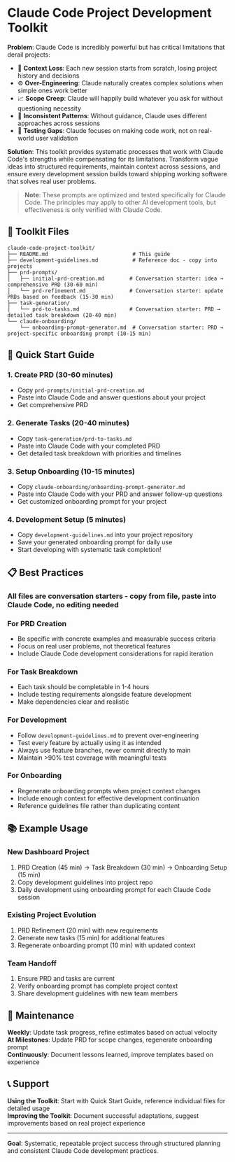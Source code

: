 # Claude Code Project Development Toolkit

**Problem**: Claude Code is incredibly powerful but has critical limitations that derail projects:

- 🧠 **Context Loss**: Each new session starts from scratch, losing project history and decisions
- ⚙️ **Over-Engineering**: Claude naturally creates complex solutions when simple ones work better  
- 📈 **Scope Creep**: Claude will happily build whatever you ask for without questioning necessity
- 🔀 **Inconsistent Patterns**: Without guidance, Claude uses different approaches across sessions
- 🧪 **Testing Gaps**: Claude focuses on making code work, not on real-world user validation

**Solution**: This toolkit provides systematic processes that work *with* Claude Code's strengths while compensating for its limitations. Transform vague ideas into structured requirements, maintain context across sessions, and ensure every development session builds toward shipping working software that solves real user problems.

> **Note**: These prompts are optimized and tested specifically for Claude Code. The principles may apply to other AI development tools, but effectiveness is only verified with Claude Code.

## 📁 Toolkit Files

```
claude-code-project-toolkit/
├── README.md                           # This guide
├── development-guidelines.md           # Reference doc - copy into projects
├── prd-prompts/
│   ├── initial-prd-creation.md        # Conversation starter: idea → comprehensive PRD (30-60 min)
│   └── prd-refinement.md              # Conversation starter: update PRDs based on feedback (15-30 min)
├── task-generation/
│   └── prd-to-tasks.md                # Conversation starter: PRD → detailed task breakdown (20-40 min)
└── claude-onboarding/
    └── onboarding-prompt-generator.md  # Conversation starter: PRD → project-specific onboarding prompt (10-15 min)
```

## 🚀 Quick Start Guide

### 1. **Create PRD** (30-60 minutes)
- Copy `prd-prompts/initial-prd-creation.md`
- Paste into Claude Code and answer questions about your project
- Get comprehensive PRD

### 2. **Generate Tasks** (20-40 minutes)  
- Copy `task-generation/prd-to-tasks.md`
- Paste into Claude Code with your completed PRD
- Get detailed task breakdown with priorities and timelines

### 3. **Setup Onboarding** (10-15 minutes)
- Copy `claude-onboarding/onboarding-prompt-generator.md` 
- Paste into Claude Code with your PRD and answer follow-up questions
- Get customized onboarding prompt for your project

### 4. **Development Setup** (5 minutes)
- Copy `development-guidelines.md` into your project repository
- Save your generated onboarding prompt for daily use
- Start developing with systematic task completion!

## 📋 Best Practices

### **All files are conversation starters** - copy from file, paste into Claude Code, no editing needed

### **For PRD Creation**
- Be specific with concrete examples and measurable success criteria
- Focus on real user problems, not theoretical features
- Include Claude Code development considerations for rapid iteration

### **For Task Breakdown**
- Each task should be completable in 1-4 hours
- Include testing requirements alongside feature development
- Make dependencies clear and realistic

### **For Development**
- Follow `development-guidelines.md` to prevent over-engineering
- Test every feature by actually using it as intended
- Always use feature branches, never commit directly to main
- Maintain >90% test coverage with meaningful tests

### **For Onboarding**
- Regenerate onboarding prompts when project context changes
- Include enough context for effective development continuation
- Reference guidelines file rather than duplicating content

## 📚 Example Usage

### **New Dashboard Project**
1. PRD Creation (45 min) → Task Breakdown (30 min) → Onboarding Setup (15 min)
2. Copy development guidelines into project repo
3. Daily development using onboarding prompt for each Claude Code session

### **Existing Project Evolution**  
1. PRD Refinement (20 min) with new requirements
2. Generate new tasks (15 min) for additional features
3. Regenerate onboarding prompt (10 min) with updated context

### **Team Handoff**
1. Ensure PRD and tasks are current
2. Verify onboarding prompt has complete project context  
3. Share development guidelines with new team members

## 🔄 Maintenance

**Weekly**: Update task progress, refine estimates based on actual velocity  
**At Milestones**: Update PRD for scope changes, regenerate onboarding prompt  
**Continuously**: Document lessons learned, improve templates based on experience

## 📞 Support

**Using the Toolkit**: Start with Quick Start Guide, reference individual files for detailed usage  
**Improving the Toolkit**: Document successful adaptations, suggest improvements based on real project experience

---

**Goal**: Systematic, repeatable project success through structured planning and consistent Claude Code development practices.